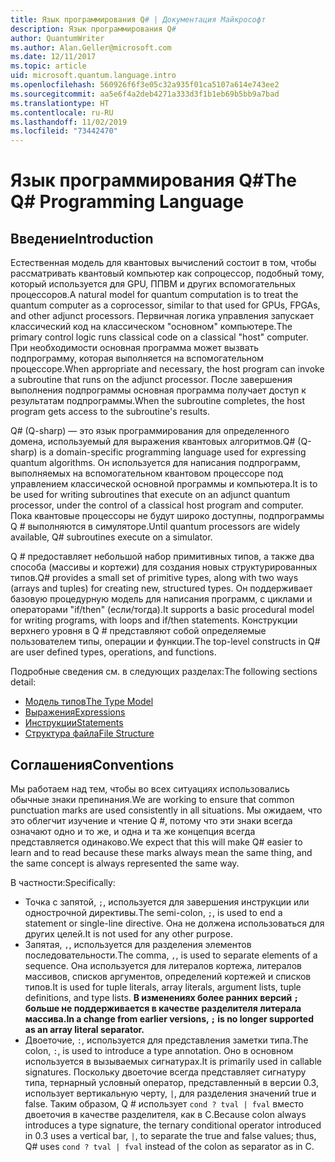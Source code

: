 ```yaml
---
title: Язык программирования Q# | Документация Майкрософт
description: Язык программирования Q#
author: QuantumWriter
ms.author: Alan.Geller@microsoft.com
ms.date: 12/11/2017
ms.topic: article
uid: microsoft.quantum.language.intro
ms.openlocfilehash: 560926f6f3e05c32a935f01ca5107a614e743ee2
ms.sourcegitcommit: aa5e6f4a2deb4271a333d3f1b1eb69b5bb9a7bad
ms.translationtype: HT
ms.contentlocale: ru-RU
ms.lasthandoff: 11/02/2019
ms.locfileid: "73442470"
---
```

# <a name="the-q-programming-language"></a><span data-ttu-id="ba0bb-103">Язык программирования Q#</span><span class="sxs-lookup"><span data-stu-id="ba0bb-103">The Q# Programming Language</span></span>

## <a name="introduction"></a><span data-ttu-id="ba0bb-104">Введение</span><span class="sxs-lookup"><span data-stu-id="ba0bb-104">Introduction</span></span>

<span data-ttu-id="ba0bb-105">Естественная модель для квантовых вычислений состоит в том, чтобы рассматривать квантовый компьютер как сопроцессор, подобный тому, который используется для GPU, ППВМ и других вспомогательных процессоров.</span><span class="sxs-lookup"><span data-stu-id="ba0bb-105">A natural model for quantum computation is to treat the quantum computer as a coprocessor, similar to that used for GPUs, FPGAs, and other adjunct processors.</span></span>
<span data-ttu-id="ba0bb-106">Первичная логика управления запускает классический код на классическом "основном" компьютере.</span><span class="sxs-lookup"><span data-stu-id="ba0bb-106">The primary control logic runs classical code on a classical "host" computer.</span></span>
<span data-ttu-id="ba0bb-107">При необходимости основная программа может вызвать подпрограмму, которая выполняется на вспомогательном процессоре.</span><span class="sxs-lookup"><span data-stu-id="ba0bb-107">When appropriate and necessary, the host program can invoke a subroutine that runs on the adjunct processor.</span></span>
<span data-ttu-id="ba0bb-108">После завершения выполнения подпрограммы основная программа получает доступ к результатам подпрограммы.</span><span class="sxs-lookup"><span data-stu-id="ba0bb-108">When the subroutine completes, the host program gets access to the subroutine's results.</span></span>

<span data-ttu-id="ba0bb-109">Q# (Q-sharp) — это язык программирования для определенного домена, используемый для выражения квантовых алгоритмов.</span><span class="sxs-lookup"><span data-stu-id="ba0bb-109">Q# (Q-sharp) is a domain-specific programming language used for expressing quantum algorithms.</span></span>
<span data-ttu-id="ba0bb-110">Он используется для написания подпрограмм, выполняемых на вспомогательном квантовом процессоре под управлением классической основной программы и компьютера.</span><span class="sxs-lookup"><span data-stu-id="ba0bb-110">It is to be used for writing subroutines that execute on an adjunct quantum processor, under the control of a classical host program and computer.</span></span>
<span data-ttu-id="ba0bb-111">Пока квантовые процессоры не будут широко доступны, подпрограммы Q # выполняются в симуляторе.</span><span class="sxs-lookup"><span data-stu-id="ba0bb-111">Until quantum processors are widely available, Q# subroutines execute on a simulator.</span></span>

<span data-ttu-id="ba0bb-112">Q # предоставляет небольшой набор примитивных типов, а также два способа (массивы и кортежи) для создания новых структурированных типов.</span><span class="sxs-lookup"><span data-stu-id="ba0bb-112">Q# provides a small set of primitive types, along with two ways (arrays and tuples) for creating new, structured types.</span></span>
<span data-ttu-id="ba0bb-113">Он поддерживает базовую процедурную модель для написания программ, с циклами и операторами "if/then" (если/тогда).</span><span class="sxs-lookup"><span data-stu-id="ba0bb-113">It supports a basic procedural model for writing programs, with loops and if/then statements.</span></span>
<span data-ttu-id="ba0bb-114">Конструкции верхнего уровня в Q # представляют собой определяемые пользователем типы, операции и функции.</span><span class="sxs-lookup"><span data-stu-id="ba0bb-114">The top-level constructs in Q# are user defined types, operations, and functions.</span></span>

<span data-ttu-id="ba0bb-115">Подробные сведения см. в следующих разделах:</span><span class="sxs-lookup"><span data-stu-id="ba0bb-115">The following sections detail:</span></span>
- [<span data-ttu-id="ba0bb-116">Модель типов</span><span class="sxs-lookup"><span data-stu-id="ba0bb-116">The Type Model</span></span>](xref:microsoft.quantum.language.type-model)
- [<span data-ttu-id="ba0bb-117">Выражения</span><span class="sxs-lookup"><span data-stu-id="ba0bb-117">Expressions</span></span>](xref:microsoft.quantum.language.expressions)
- [<span data-ttu-id="ba0bb-118">Инструкции</span><span class="sxs-lookup"><span data-stu-id="ba0bb-118">Statements</span></span>](xref:microsoft.quantum.language.statements)
- [<span data-ttu-id="ba0bb-119">Структура файла</span><span class="sxs-lookup"><span data-stu-id="ba0bb-119">File Structure</span></span>](xref:microsoft.quantum.language.file-structure)

## <a name="conventions"></a><span data-ttu-id="ba0bb-120">Соглашения</span><span class="sxs-lookup"><span data-stu-id="ba0bb-120">Conventions</span></span>

<span data-ttu-id="ba0bb-121">Мы работаем над тем, чтобы во всех ситуациях использовались обычные знаки препинания.</span><span class="sxs-lookup"><span data-stu-id="ba0bb-121">We are working to ensure that common punctuation marks are used consistently in all situations.</span></span>
<span data-ttu-id="ba0bb-122">Мы ожидаем, что это облегчит изучение и чтение Q #, потому что эти знаки всегда означают одно и то же, и одна и та же концепция всегда представляется одинаково.</span><span class="sxs-lookup"><span data-stu-id="ba0bb-122">We expect that this will make Q# easier to learn and to read because these marks always mean the same thing, and the same concept is always represented the same way.</span></span>

<span data-ttu-id="ba0bb-123">В частности:</span><span class="sxs-lookup"><span data-stu-id="ba0bb-123">Specifically:</span></span>

- <span data-ttu-id="ba0bb-124">Точка с запятой, `;`, используется для завершения инструкции или однострочной директивы.</span><span class="sxs-lookup"><span data-stu-id="ba0bb-124">The semi-colon, `;`, is used to end a statement or single-line directive.</span></span>
  <span data-ttu-id="ba0bb-125">Она не должена использоваться для других целей.</span><span class="sxs-lookup"><span data-stu-id="ba0bb-125">It is not used for any other purpose.</span></span>
- <span data-ttu-id="ba0bb-126">Запятая, `,`, используется для разделения элементов последовательности.</span><span class="sxs-lookup"><span data-stu-id="ba0bb-126">The comma, `,`, is used to separate elements of a sequence.</span></span> <span data-ttu-id="ba0bb-127">Она используется для литералов кортежа, литералов массивов, списков аргументов, определений кортежей и списков типов.</span><span class="sxs-lookup"><span data-stu-id="ba0bb-127">It is used for tuple literals, array literals, argument lists, tuple definitions, and type lists.</span></span> <span data-ttu-id="ba0bb-128">**В изменениях более ранних версий `;` больше не поддерживается в качестве разделителя литерала массива.**</span><span class="sxs-lookup"><span data-stu-id="ba0bb-128">**In a change from earlier versions, `;` is no longer supported as an array literal separator.**</span></span>
- <span data-ttu-id="ba0bb-129">Двоеточие, `:`, используется для представления заметки типа.</span><span class="sxs-lookup"><span data-stu-id="ba0bb-129">The colon, `:`, is used to introduce a type annotation.</span></span> <span data-ttu-id="ba0bb-130">Оно в основном используется в вызываемых сигнатурах.</span><span class="sxs-lookup"><span data-stu-id="ba0bb-130">It is primarily used in callable signatures.</span></span>
  <span data-ttu-id="ba0bb-131">Поскольку двоеточие всегда представляет сигнатуру типа, тернарный условный оператор, представленный в версии 0.3, использует вертикальную черту, `|`, для разделения значений true и false. Таким образом, Q # использует `cond ? tval | fval` вместо двоеточия в качестве разделителя, как в C.</span><span class="sxs-lookup"><span data-stu-id="ba0bb-131">Because colon always introduces a type signature, the ternary conditional operator introduced in 0.3 uses a vertical bar, `|`, to separate the true and false values; thus, Q# uses `cond ? tval | fval` instead of the colon as separator as in C.</span></span>
  
